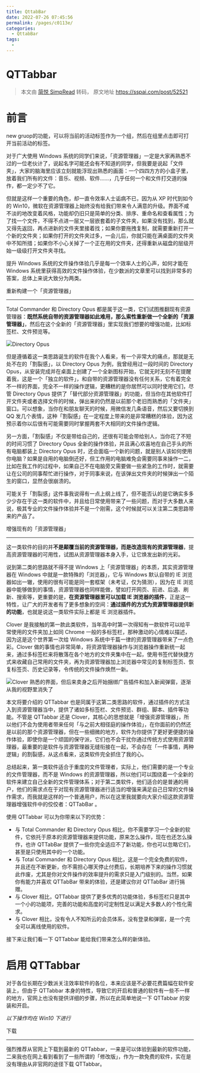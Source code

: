 ```yaml
---
title: QttabBar
date: 2022-07-26 07:45:56
permalink: /pages/c0113e/
categories:
  - QttabBar
tags:
  - 
---
```

# QTTabbar
> 本文由 [简悦 SimpRead](http://ksria.com/simpread/) 转码， 原文地址 https://sspai.com/post/52521

# 前言

new gruop的功能，可以将当前的活动标签作为一个组，然后在组里点击即可打开当前活动的标签。


对于广大使用 Windows 系统的同学们来说，「资源管理器」一定是大家再熟悉不过的一位老伙计了，说起名字可能还会有不知道的同学，但我要是说起「文件夹」，大家的脑海里应该立刻就能浮现出熟悉的画面：一个四四方方的小盒子里，放着我们所有的文件：音乐、视频、软件……，几乎任何一个和文件打交道的操作，都一定少不了它。

但就是这样一个重要的角色，却一直令效率人士诟病不已，因为从 XP 时代到如今的 Win10，微软在资源管理器上始终没有给我们带来令人满意的升级。界面不咸不淡的地改变着风格，功能却仍旧只是简单的分类、排序、重命名和查看属性；为了找一个文件，不得不点进一层又一层嵌套着的子文件夹，如果没有找到，那么就又得先返回，再点进新的文件夹里接着找；如果你要拖拽复制，就需要重新打开一个新的文件夹；如果你打开的文件夹过多，一会儿后，你就只能在满桌面的文件夹中不知所措；如果你不小心关掉了一个正在用的文件夹，还得重新从磁盘的层级开始一级级打开文件夹寻找。

提升 Windows 系统的文件操作体验几乎是每一个效率人士的心声，如何才能在 Windows 系统里获得高效的文件操作体验，在少数派的文章里可以找到非常多的答案，总体上来说大致分为两类。

重新构建一个「资源管理器」

---

Total Commander 和 Directory Opus 都是属于这一类，它们试图推翻现有资源管理器：**既然系统自带的资源管理器如此难用，那么索性重新做一个全新的「资源管理器」**，然后在这个全新的「资源管理器」里实现我们想要的增强功能，比如标签栏、文件预览等。

![](assets/8bde96097a9803ad911a9eb49cc42a03.png)Directory Opus

但是遵循着这一类思路诞生的软件在我个人看来，有一个非常大的痛点，那就是无处不在的「割裂感」，以 Directory Opus 为例，我曾经用过一段时间的 Directory Opus，从安装完成并在桌面上创建了一个全新图标开始，它就无时无刻不在提醒着我，这是一个「独立的软件」，和自带的资源管理器没有任何关系，它有着完全不一样的界面，完全不一样的操作逻辑，更糟糕的是你居然可以同时使用它们，尽管 Directory Opus 提供了「替代部分资源管理器」的功能，但当你在其他软件打开文件夹或者选择文件的时候，弹出来的仍然是以前那个老旧而熟悉的「文件夹」窗口。可以想象，当你在和朋友聊天的时候，用微信发几条语音，然后又要切换到 QQ 发几个表情，这种「割裂感」在一定程度上带来的是非常糟糕的体验，因为这预示着你以后很有可能需要同时掌握两套不大相同的文件操作逻辑。

另一方面，「割裂感」不仅是带给自己的，还很有可能会带给别人，当你花了不短的时间习惯了 Directory Opus 全新的操作体验，并且满心欢喜地在自己手头的所有电脑都装上 Directory Opus 时，还会面临一个新的问题，就是别人该如何使用你电脑？如果是自用的电脑倒还好，但工作用的电脑难免会需要同事来操作一二，比如在我工作的过程中，如果自己不在电脑旁又需要做一些紧急的工作时，就需要让在公司的同事帮忙进行操作，对于同事来说，在该弹出文件夹的时候弹出一个陌生的窗口，显然会很崩溃的。

可能关于「割裂感」这件事我说得有一点上纲上线了，但不能否认的是它确实多多少少存在于这一类的软件中，并且给日常使用带来了一些问题，而对于大多数人来说，极其专业的文件操作体验并不是一个刚需，这个时候就可以关注第二类思路带来的产品了。

增强现有的「资源管理器」

---

这一类软件的目的并**不是颠覆当前的资源管理器，而是改造现有的资源管理器**，提高资源管理器的可用性，试图从资源管理器本身入手，让它焕发出新的光彩。

说到第二类的思路就不得不提 Windows 上「资源管理器」的本质，其实资源管理器在 Windows 中就是一款特殊的「浏览器」，它与 Windows 默认自带的 IE 浏览器如出一辙，使用的很有可能是同一套框架（未考证，仅为猜测），因为在 IE 浏览器中能够做到的事情，资源管理器也同样能做，譬如打开网页、前进、后退、刷新、搜索等，更重要的是，**在资源管理器里可以加载 IE 浏览器的插件**，正是这一特性，让广大的开发者有了更多想象的空间：**通过插件的方式为资源管理器提供新的功能**，也就是说这一类软件实际上都是 IE 浏览器插件。

Clover 是我接触的第一款此类软件，当年高中时第一次得知有一款软件可以给平常使用的文件夹加上如同 Chrome 一般的多标签栏，那种激动的心情难以描述，因为这是这个世界第一次给 Windows 系统中千篇一律的资源管理器带来了一点色彩。Clover 做的事情也非常简单，将资源管理器操作与浏览器操作重新统一起来，通过多标签栏来将散落在各个地方的文件夹集中在一起，使用书签代替快捷方式来收藏自己常用的文件夹，再为资源管理器加上浏览器中常见的复制标签页、恢复标签页、历史记录等，令传统的文件操作焕然一新。

![](assets/9b9e5271f0478b14c50bf97e9890e2b5.png)Clover 熟悉的界面，但后来卖身之后开始捆绑广告插件和加入新闻弹窗，逐渐从我的视野里消失了

本文将要介绍的 QTTabbar 也是同属于这第二类思路的软件，通过插件的方式注入到资源管理器当中，提供了诸如多标签栏、文件预览、群组、脚本、插件等功能。不管是 QTTabbar 还是 Clover，其核心的思想就是「增强资源管理器」，所以他们不会为使用者带来任何「与之前大相径庭的操作体验」，在你面前的仍然还是以前的那个资源管理器，但在一些细微的地方，软件为你提供了更好更便捷的操作体验，即使你是一个顽固的保守派，它们也不会干扰你通过传统方式使用资源管理器，最重要的是软件与资源管理器无缝衔接在一起，不会存在「一件事情，两种逻辑」的割裂感，从这点看来，这类软件完全抓住了我的心。

总结起来，第一类软件适合于重度的文件管理者，实际上，他们需要的是一个专业的文件管理器，而不是 Windows 的资源管理器，所以他们可以围绕着一个全新的软件来建立自己全新的文件管理体系；对于第二类软件，他们适合的是普通的用户，他们的需求点在于对现有资源管理器进行适当的增强来满足自己日常的文件操作需求，而我就是这样的一个普通用户，所以在这里我就要向大家介绍这款资源管理器增强软件中的佼佼者：QTTabBar 。

使用 QTTabbar 可以为你带来以下的优势：

* 与 Total Commander 和 Directory Opus 相比，你不需要学习一个全新的软件，它依托于原本的资源管理器来提供功能，原来怎么操作，现在也还怎么操作，也许 QTTabBar 提供了一些你完全适应不了新功能，你也可以忽略它们，甚至是只使用其中的一个功能。
* 与 Total Commander 和 Directory Opus 相比，这是一个完全免费的软件，并且还在不断更新，你不需担心哪天停止付费后，长期培养下来的操作习惯就此作废，尤其是你对文件操作的效率提升的需求只是入门级别的。当然，如果你有能力并喜欢 QTTabBar 带来的体验，还是建议你对 QTTabBar 进行捐赠。
* 与 Clover 相比，QTTabbar
  提供了更多优秀的功能体验，多标签栏只是其中一个小的功能项，完善的功能和高度的可定制性足以满足大多数人的个性化需求。
* 与 Clover 相比，没有令人不知所云的会员体系，没有登录和弹窗，是一个完全可以离线使用的软件。

接下来让我们看一下 QTTabbar 能给我们带来怎么样的新体验。

启用 QTTabbar
=============

对于各位长期在少数派关注效率软件的各位，本来应该是不必要花费篇幅在软件安装上，但由于 QTTabbar 本身的特性，导致它的开启和普通的软件有一些不一样的地方，官网上也没有提供详细的步骤，所以在此简单地说一下 QTTabbar 的安装和开启。

*以下操作均在 Win10 下进行*

下载

---

强烈推荐从官网上下载到最新的 QTTabbar，一来是可以体验到最新的软件功能，二来我也在网上看到看到了一些所谓的「修改版」，作为一款免费的软件，实在是没有理由从非官网的途径下载 QTTabbar。